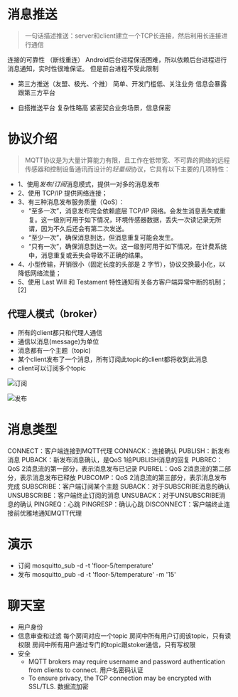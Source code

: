 # 消息推送
> 一句话描述推送：server和client建立一个TCP长连接，然后利用长连接进行通信

连接的可靠性 （断线重连）
Android后台进程保活困难，所以依赖后台进程进行消息通知，实时性很难保证。
但是前台进程不受此限制

- 第三方推送（友盟、极光、个推）
    简单、开发门槛低、关注业务
    信息会暴露跟第三方平台

- 自搭推送平台
    复杂性略高
    紧密契合业务场景，信息保密

# 协议介绍

> MQTT协议是为大量计算能力有限，且工作在低带宽、不可靠的网络的远程传感器和控制设备通讯而设计的*轻量级*协议，它具有以下主要的几项特性：
- 1、使用*发布/订阅*消息模式，提供一对多的消息发布
- 2、使用 TCP/IP 提供网络连接；
- 3、有三种消息发布服务质量（QoS）：
    - “至多一次”，消息发布完全依赖底层 TCP/IP 网络。会发生消息丢失或重复。这一级别可用于如下情况，环境传感器数据，丢失一次读记录无所谓，因为不久后还会有第二次发送。
    - “至少一次”，确保消息到达，但消息重复可能会发生。
    - “只有一次”，确保消息到达一次。这一级别可用于如下情况，在计费系统中，消息重复或丢失会导致不正确的结果。
- 4、小型传输，开销很小（固定长度的头部是 2 字节），协议交换最小化，以降低网络流量；
- 5、使用 Last Will 和 Testament 特性通知有关各方客户端异常中断的机制；[2] 


## 代理人模式（broker）
- 所有的client都只和代理人通信
- 通信以消息(message)为单位
- 消息都有一个主题（topic)
- 某个client发布了一个消息，所有订阅此topic的client都将收到此消息
- client可以订阅多个topic

![订阅](https://eclipse.org/community/eclipse_newsletter/2014/february/images/febarticle2.1.png)

![发布](https://eclipse.org/community/eclipse_newsletter/2014/february/images/febarticle2.2.png)


# 消息类型

CONNECT：客户端连接到MQTT代理
CONNACK：连接确认
PUBLISH：新发布消息
PUBACK：新发布消息确认，是QoS 1给PUBLISH消息的回复
PUBREC：QoS 2消息流的第一部分，表示消息发布已记录
PUBREL：QoS 2消息流的第二部分，表示消息发布已释放
PUBCOMP：QoS 2消息流的第三部分，表示消息发布完成
SUBSCRIBE：客户端订阅某个主题
SUBACK：对于SUBSCRIBE消息的确认
UNSUBSCRIBE：客户端终止订阅的消息
UNSUBACK：对于UNSUBSCRIBE消息的确认
PINGREQ：心跳
PINGRESP：确认心跳
DISCONNECT：客户端终止连接前优雅地通知MQTT代理

# 演示

- 订阅
mosquitto_sub -d -t 'floor-5/temperature'
- 发布
mosquitto_pub -d -t 'floor-5/temperature' -m '15'

# 聊天室

- 用户身份
- 信息审查和过滤
    每个房间对应一个topic
    房间中所有用户订阅该topic，只有读权限
    房间中所有用户通过专门的topic跟stoker通信，只有写权限
- 安全
    - MQTT brokers may require username and password authentication from clients to connect. 
    用户名密码认证
    - To ensure privacy, the TCP connection may be encrypted with SSL/TLS.
    数据流加密